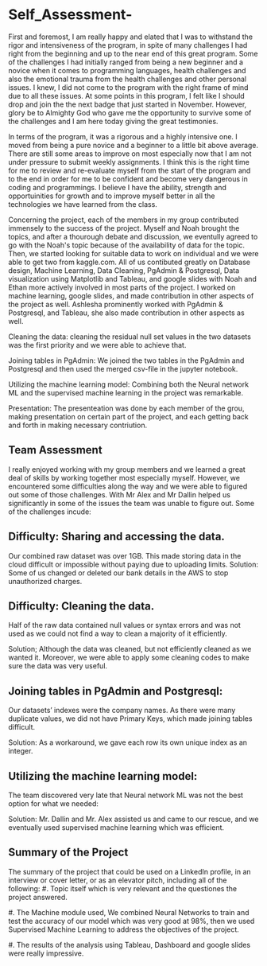 # Self_Assessment-

First and foremost, I am really happy and elated that I was to withstand the rigor and intensiveness of the program, in spite of many challenges I had right from the beginning and up to the near end of this great program. Some of the challenges I had initially ranged from being a new beginner and a novice when it comes to programming languages, health challenges and also the emotional trauma from the health challenges and other personal issues. I knew, I did not come to the program with the right frame of mind due to all these issues. At some points in this program, I felt like I should drop and join the the next badge that just started in November. However, glory be to Almighty God who gave me the opportunity to survive some of the challenges and I am here today giving the great testimonies.

In terms of the program, it was a rigorous and a highly intensive one. I moved from being a pure novice and a beginner to a little bit above average. There are still some areas to improve on most especially now that I am not under pressure to submit weekly assignments. I think this is the right time for me to review and re-evaluate myself from the start of the program and to the end in order for me to be confident and become very dangerous in coding and programmings. I believe I have the ability, strength and opportuinities for growth and to improve myself better in all the technologies we have learned from the class.

Concerning the project, each of the members in my group contributed immensely to the success of the project. Myself and Noah brought the topics, and after a thourough debate and discussion, we eventully agreed to go with the Noah's topic because of the availability of data for the topic. Then, we started looking for suitable data to work on individual and we were able to get two from kaggle.com. All of us contibuted greatly on Database design, Machine Learning, Data Cleaning, PgAdmin & Postgresql, Data visualization using Matplotlib and Tableau, and google slides with Noah and Ethan more actively involved in most parts of the project. I worked on machine learning, google slides, and made contribution in other aspects of the project as well. Ashlesha prominently worked with PgAdmin & Postgresql, and Tableau, she also made contribution in other aspects as well. 

 Cleaning the data: cleaning the residual null set values in the two datasets was the first priority and we were able to achieve that.

Joining tables in PgAdmin: We joined the two tables in the PgAdmin and Postgresql and then used the merged csv-file in the jupyter notebook.

Utilizing the machine learning model: Combining both the Neural network ML and the supervised machine learning in the project was remarkable.

Presentation: The presenteation was done by each member of the grou, making presentation on certain part of the project, and each getting back and forth in making necessary contriution.




## Team Assessment
I really enjoyed working with my group members and we learned a great deal of skills by working together most especially myself. However, we encountered some difficulties along the way and we were able to figured out some of those challenges. With Mr Alex and Mr Dallin helped us significantly in some of the issues the team was unable to figure out. Some of the challenges incude:

## Difficulty: Sharing and accessing the data.
Our combined raw dataset was over 1GB. This made storing data in the cloud difficult or impossible without paying due to uploading limits. 
Solution: Some of us changed or deleted our bank details in the AWS to stop unauthorized charges.

## Difficulty: Cleaning the data.
Half of the raw data contained null values or syntax errors and was not used as we could not find a way to clean a majority of it efficiently.

Solution; Although the data was cleaned, but not efficiently cleaned as we wanted it. Moreover, we were able to apply some cleaning codes to make sure the data was very useful.

## Joining tables in PgAdmin and Postgresql:
Our datasets’ indexes were the company names. As there were many duplicate values, we did not have Primary Keys, which made joining tables difficult. 

Solution: As a workaround, we gave each row its own unique index as an integer.

## Utilizing the machine learning model:
The team discovered very late that Neural network ML was not the best option for what we needed: 

Solution: Mr. Dallin and Mr. Alex assisted us and came to our rescue, and we eventually used supervised machine learning which was efficient.




## Summary of the Project
The summary of the project that could be used on a LinkedIn profile, in an interview or cover letter, or as an elevator pitch, including all of the following:
#. Topic itself which is very relevant and the questiones the project answered.

#. The Machine module used, We combined Neural Networks to train and test the accuracy of our model which was very good at 98%, then we used Supervised Machine Learning to address the objectives of the project.

#. The results of the analysis using Tableau, Dashboard and google slides were really impressive.

